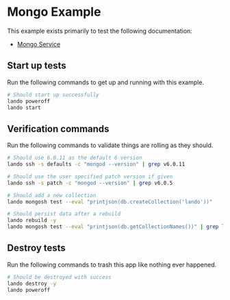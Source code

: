 Mongo Example
=============

This example exists primarily to test the following documentation:

* [Mongo Service](https://docs.devwithlando.io/tutorials/mongo.html)

Start up tests
--------------

Run the following commands to get up and running with this example.

```bash
# Should start up successfully
lando poweroff
lando start
```

Verification commands
---------------------

Run the following commands to validate things are rolling as they should.

```bash
# Should use 6.0.11 as the default 6 version
lando ssh -s defaults -c "mongod --version" | grep v6.0.11

# Should use the user specified patch version if given
lando ssh -s patch -c "mongod --version" | grep v6.0.5

# Should add a new collection
lando mongosh test --eval "printjson(db.createCollection('lando'))"

# Should persist data after a rebuild
lando rebuild -y
lando mongosh test --eval "printjson(db.getCollectionNames())" | grep lando
```

Destroy tests
-------------

Run the following commands to trash this app like nothing ever happened.

```bash
# Should be destroyed with success
lando destroy -y
lando poweroff
```
